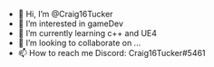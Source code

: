 - 👋 Hi, I’m @Craig16Tucker
- 👀 I’m interested in gameDev
- 🌱 I’m currently learning c++ and UE4
- 💞️ I’m looking to collaborate on ...
- 📫 How to reach me Discord: Craig16Tucker#5461
